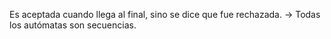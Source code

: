
Es aceptada cuando llega al final, sino se dice que fue rechazada. 
→ Todas los autómatas son secuencias. 